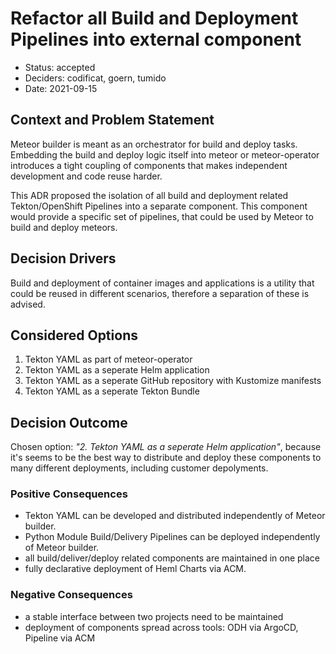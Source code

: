# Refactor all Build and Deployment Pipelines into external component

* Status: accepted
* Deciders: codificat, goern, tumido
* Date: 2021-09-15

## Context and Problem Statement

Meteor builder is meant as an orchestrator for build and deploy tasks. Embedding the build and deploy logic itself into meteor or
meteor-operator introduces a tight coupling of components that makes independent development and code reuse harder.

This ADR proposed the isolation of all build and deployment related Tekton/OpenShift Pipelines into a separate component. This
component would provide a specific set of pipelines, that could be used by Meteor to build and deploy meteors.

## Decision Drivers

Build and deployment of container images and applications is a utility that could be reused in different scenarios, therefore
a separation of these is advised.

## Considered Options

1. Tekton YAML as part of meteor-operator
2. Tekton YAML as a seperate Helm application
3. Tekton YAML as a seperate GitHub repository with Kustomize manifests
4. Tekton YAML as a seperate Tekton Bundle

## Decision Outcome

Chosen option: _"2. Tekton YAML as a seperate Helm application"_, because it's seems to be the best way to distribute and
deploy these components to many different deployments, including customer depolyments.

### Positive Consequences

* Tekton YAML can be developed and distributed independently of Meteor builder.
* Python Module Build/Delivery Pipelines can be deployed independently of Meteor builder.
* all build/deliver/deploy related components are maintained in one place
* fully declarative deployment of Heml Charts via ACM.

### Negative Consequences

* a stable interface between two projects need to be maintained
* deployment of components spread across tools: ODH via ArgoCD, Pipeline via ACM
